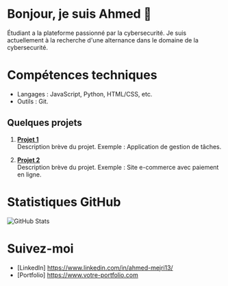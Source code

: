 # Bonjour, je suis Ahmed 👋



Étudiant a la plateforme passionné par la cybersecurité. Je suis actuellement à la recherche d'une alternance dans le domaine de la cybersecurité.

# Compétences techniques
- Langages : JavaScript, Python, HTML/CSS, etc.
- Outils : Git.

## Quelques projets

1. **[Projet 1](https://github.com/mon-utilisateur/projet1)**  
   Description brève du projet. Exemple : Application de gestion de tâches.
   
2. **[Projet 2](https://github.com/mon-utilisateur/projet2)**  
   Description brève du projet. Exemple : Site e-commerce avec paiement en ligne.

# Statistiques GitHub

![GitHub Stats](https://github-readme-stats.vercel.app/api?username=VotreNomUtilisateurGithub&show_icons=true)

# Suivez-moi
- [LinkedIn] https://www.linkedin.com/in/ahmed-mejri13/
- [Portfolio] https://www.votre-portfolio.com
